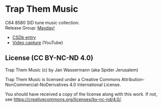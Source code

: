 # Trap Them Music

C64 8580 SID tune music collection.<br>
Release Group: [Mayday!](https://csdb.dk/group/?id=7228)

 - [CSDb entry](https://csdb.dk/release/?id=160991)
 - [Video capture](https://youtu.be/Gtdrm41aCN0) (YouTube)

## License (CC BY-NC-ND 4.0)

Trap Them Music (c) by Jan Wassermann (aka Spider Jerusalem)

Trap Them Music is licensed under a Creative Commons Attribution-NonCommercial-NoDerivatives 4.0 International License.

You should have received a copy of the license along with this
work. If not, see https://creativecommons.org/licenses/by-nc-nd/4.0/.
